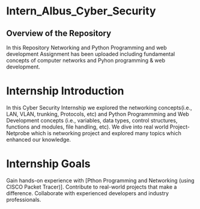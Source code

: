 # Intern_Albus_Cyber_Security

## Overview  of the Repository

In this Repository Networking and Python Programming and web development Assignment has been uploaded including fundamental concepts of computer networks and Pyhon programming & web development.

# Internship Introduction
In this Cyber Security Internship we explored the networking concepts(i.e., LAN, VLAN, trunking, Protocols, etc) and Python Programmming and Web Development concepts (i.e., variables, data types, control structures, functions and modules, file handling, etc). We dive into real world Project- Netprobe which is networking project and explored many topics which enhanced our knowledge.

# Internship Goals
Gain hands-on experience with [Pthon Programming and Networking (using CISCO Packet Tracer)].
Contribute to real-world projects that make a difference.
Collaborate with experienced developers and industry professionals.
